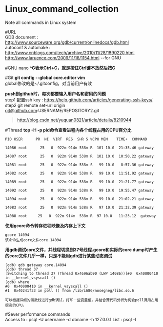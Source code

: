 # Linux_command_collection
Note all commands in Linux system

#URL  
GDB document : http://www.sourceware.org/gdb/current/onlinedocs/gdb.html   
autoconf & automake : http://www.cnblogs.com/itech/archive/2010/11/28/1890220.html   
                      http://www.laruence.com/2009/11/18/1154.html --for GNU   

#GNU nano 
**^G表示Ctrl+G，就是按住Ctrl键不放然后按G**  

#Git
**git config --global core.editor vim**  
global修改的是~/.gitconfig，对当前用户有效

**push到github时，每次都要输入用户名和密码的问题**   
step1 配置ssh key : https://help.github.com/articles/generating-ssh-keys/   
step2 git remote set-url origin git@github.com:USERNAME/REPOSITORY2.git   
> http://blog.csdn.net/yuquan0821/article/details/8210944

#Thread
**top -H -p pid命令查看进程内各个线程占用的CPU百分比**  
```
PID USER      PR  NI  VIRT  RES  SHR S %CPU MEM    TIME+  COMMAND                         

14086 root      25   0  922m 914m 538m R  101 10.0  21:35.46 gateway                          

14087 root      25   0  922m 914m 538m R  101 10.0  10:50.22 gateway                           

14081 root      25   0  922m 914m 538m S   99 10.0   8:57.36 gateway                            

14082 root      25   0  922m 914m 538m R   99 10.0  11:51.92 gateway                              

14089 root      25   0  922m 914m 538m R   99 10.0  21:21.77 gateway                             

14092 root      25   0  922m 914m 538m R   99 10.0  19:55.47 gateway                               

14094 root      25   0  922m 914m 538m R   99 10.0  21:02.21 gateway                                

14083 root      25   0  922m 914m 538m R   97 10.0  21:32.39 gateway                                 

14088 root     25   0  922m 914m  538m R  97 10.0   11:23.12  gateway
```  

**使用gcore命令转存进程映像及内存上下文**  
```
gcore 14094
该命令生成core文件core.14094
```

**用gdb调试core文件，并线程切换到37号线程.gcore和实际的core dump时产生的core文件几乎一样，只是不能用gdb进行某些动态调试**  
```
(gdb) gdb gateway core.14094 
(gdb) thread 37
[Switching to thread 37 (Thread 0x4696ab90 (LWP 14086))]#0  0x40000410 in __kernel_vsyscall ()
(gdb) where
#0  0x40000410 in __kernel_vsyscall ()
#1  0x40241f33 in poll () from /lib/i686/nosegneg/libc.so.6

可以根据详细的函数栈进行gdb调试，打印一些变量值，并结合源代码分析为何会poll调用占用很高的CPU。
```  

#Sever performance commands  
Access to : psql -U username -d dbname -h 127.0.0.1
List      : psql -l



